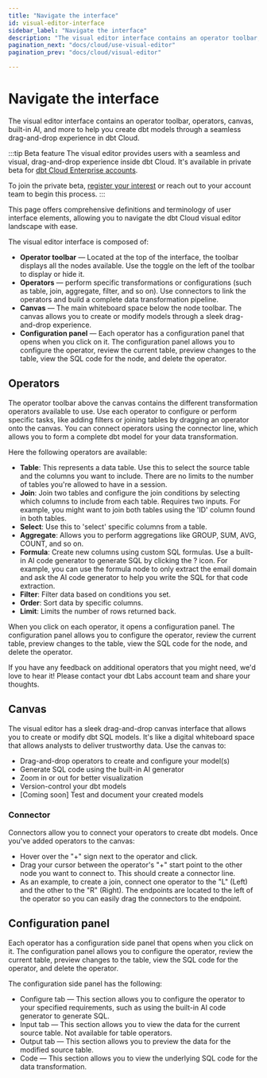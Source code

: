 ```yaml
--- 
title: "Navigate the interface" 
id: visual-editor-interface      
sidebar_label: "Navigate the interface" 
description: "The visual editor interface contains an operator toolbar, operators, and a canvas to help you create dbt models through a seamless drag-and-drop experience in dbt Cloud." 
pagination_next: "docs/cloud/use-visual-editor"
pagination_prev: "docs/cloud/visual-editor"

---
```


# Navigate the interface <Lifecycle status='beta'/> 

<p style={{ color: '#717d7d', fontSize: '1.1em' }}>
The visual editor interface contains an operator toolbar, operators, canvas, built-in AI, and more to help you create dbt models through a seamless drag-and-drop experience in dbt Cloud.
</p>

:::tip Beta feature
The visual editor provides users with a seamless and visual, drag-and-drop experience inside dbt Cloud. It's available in private beta for [dbt Cloud Enterprise accounts](https://www.getdbt.com/pricing). 

To join the private beta, [register your interest](https://docs.google.com/forms/d/e/1FAIpQLScPjRGyrtgfmdY919Pf3kgqI5E95xxPXz-8JoVruw-L9jVtxg/viewform) or reach out to your account team to begin this process.
:::

This page offers comprehensive definitions and terminology of user interface elements, allowing you to navigate the dbt Cloud visual editor landscape with ease.

The visual editor interface is composed of:

- **Operator toolbar** &mdash; Located at the top of the interface, the toolbar displays all the nodes available. Use the toggle on the left of the toolbar to display or hide it.
- **Operators** &mdash; perform specific transformations or configurations (such as table, join, aggregate, filter, and so on). Use connectors to link the operators and build a complete data transformation pipeline. 
- **Canvas** &mdash; The main whiteboard space below the node toolbar. The canvas allows you to create or modify models through a sleek drag-and-drop experience.
- **Configuration panel** &mdash; Each operator has a configuration panel that opens when you click on it. The configuration panel allows you to configure the operator, review the current table, preview changes to the table, view the SQL code for the node, and delete the operator.

## Operators

The operator toolbar above the canvas contains the different transformation operators available to use. Use each operator to configure or perform specific tasks, like adding filters or joining tables by dragging an operator onto the canvas. You can connect operators using the connector line, which allows you to form a complete dbt model for your data transformation.

<Lightbox src="/img/docs/dbt-cloud/visual-editor/edit-model.jpg" width="90%" title="Use the operator toolbar to perform different transformation operations." />

Here the following operators are available:
- **Table**: This represents a data table. Use this to select the source table and the columns you want to include. There are no limits to the number of tables you're allowed to have in a session.
- **Join**: Join two tables and configure the join conditions by selecting which columns to include from each table. Requires two inputs. For example, you might want to join both tables using the 'ID' column found in both tables.
- **Select**: Use this to 'select' specific columns from a table.
- **Aggregate**: Allows you to perform aggregations like GROUP, SUM, AVG, COUNT, and so on.
- **Formula**: Create new columns using custom SQL formulas. Use a built-in AI code generator to generate SQL by clicking the ? icon. For example, you can use the formula node to only extract the email domain and ask the AI code generator to help you write the SQL for that code extraction.
- **Filter**: Filter data based on conditions you set.
- **Order**: Sort data by specific columns.
- **Limit**: Limits the number of rows returned back.

When you click on each operator, it opens a configuration panel. The configuration panel allows you to configure the operator, review the current table, preview changes to the table, view the SQL code for the node, and delete the operator.

<Lightbox src="/img/docs/dbt-cloud/visual-editor/visual-editor.jpg" width="90%" title="Visual editor interface that contains a node toolbar and canvas." />

If you have any feedback on additional operators that you might need, we'd love to hear it! Please contact your dbt Labs account team and share your thoughts.

## Canvas

The visual editor has a sleek drag-and-drop canvas interface that allows you to create or modify dbt SQL models. It's like a digital whiteboard space that allows analysts to deliver trustworthy data. Use the canvas to:

- Drag-and-drop operators to create and configure your model(s)
- Generate SQL code using the built-in AI generator
- Zoom in or out for better visualization
- Version-control your dbt models
- [Coming soon] Test and document your created models

<Lightbox src="/img/docs/dbt-cloud/visual-editor/operator.jpg" width="90%" title="The operator toolbar allows you to select different nodes to configure or perform specific tasks, like adding filters or joining tables." />

### Connector

Connectors allow you to connect your operators to create dbt models. Once you've added operators to the canvas:
- Hover over the "+" sign next to the operator and click. 
- Drag your cursor between the operator's "+" start point to the other node you want to connect to. This should create a connector line.
- As an example, to create a join, connect one operator to the "L" (Left) and the other to the "R" (Right). The endpoints are located to the left of the operator so you can easily drag the connectors to the endpoint.

<Lightbox src="/img/docs/dbt-cloud/visual-editor/connector.jpg" width="100%" title="Click and drag your cursor to connect operators." />

## Configuration panel
Each operator has a configuration side panel that opens when you click on it. The configuration panel allows you to configure the operator, review the current table, preview changes to the table, view the SQL code for the operator, and delete the operator.

The configuration side panel has the following:
- Configure tab &mdash; This section allows you to configure the operator to your specified requirements, such as using the built-in AI code generator to generate SQL.
- Input tab &mdash; This section allows you to view the data for the current source table. Not available for table operators.
- Output tab &mdash; This section allows you to preview the data for the modified source table.
- Code &mdash; This section allows you to view the underlying SQL code for the data transformation.

<Lightbox src="/img/docs/dbt-cloud/visual-editor/config-panel.jpg" width="90%" title="A sleek drag-and-drop canvas interface that allows you to create or modify dbt SQL models." />
